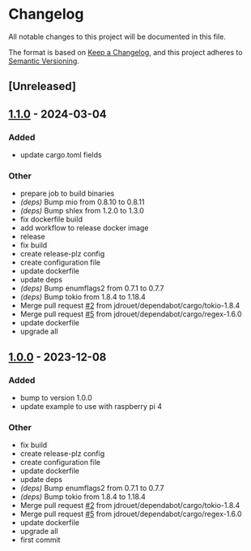 # Changelog
All notable changes to this project will be documented in this file.

The format is based on [Keep a Changelog](https://keepachangelog.com/en/1.0.0/),
and this project adheres to [Semantic Versioning](https://semver.org/spec/v2.0.0.html).

## [Unreleased]

## [1.1.0](https://github.com/jdrouet/xiaomi-sensor-exporter/compare/v1.0.0...v1.1.0) - 2024-03-04

### Added
- update cargo.toml fields

### Other
- prepare job to build binaries
- *(deps)* Bump mio from 0.8.10 to 0.8.11
- *(deps)* Bump shlex from 1.2.0 to 1.3.0
- fix dockerfile build
- add workflow to release docker image
- release
- fix build
- create release-plz config
- create configuration file
- update dockerfile
- update deps
- *(deps)* Bump enumflags2 from 0.7.1 to 0.7.7
- *(deps)* Bump tokio from 1.8.4 to 1.18.4
- Merge pull request [#2](https://github.com/jdrouet/xiaomi-sensor-exporter/pull/2) from jdrouet/dependabot/cargo/tokio-1.8.4
- Merge pull request [#5](https://github.com/jdrouet/xiaomi-sensor-exporter/pull/5) from jdrouet/dependabot/cargo/regex-1.6.0
- update dockerfile
- upgrade all

## [1.0.0](https://github.com/jdrouet/xiaomi-sensor-exporter/releases/tag/v1.0.0) - 2023-12-08

### Added
- bump to version 1.0.0
- update example to use with raspberry pi 4

### Other
- fix build
- create release-plz config
- create configuration file
- update dockerfile
- update deps
- *(deps)* Bump enumflags2 from 0.7.1 to 0.7.7
- *(deps)* Bump tokio from 1.8.4 to 1.18.4
- Merge pull request [#2](https://github.com/jdrouet/xiaomi-sensor-exporter/pull/2) from jdrouet/dependabot/cargo/tokio-1.8.4
- Merge pull request [#5](https://github.com/jdrouet/xiaomi-sensor-exporter/pull/5) from jdrouet/dependabot/cargo/regex-1.6.0
- update dockerfile
- upgrade all
- first commit
